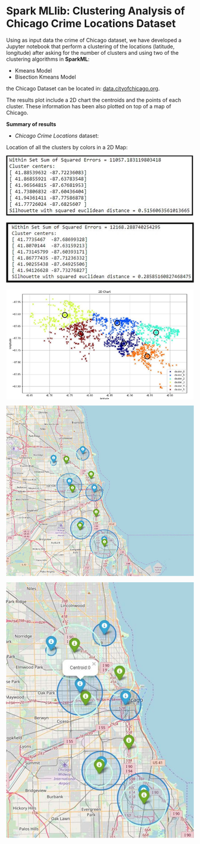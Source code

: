 # Spark MLlib: Clustering Analysis of Chicago Crime Locations Dataset

Using as input data the crime of Chicago dataset, we have developed a Jupyter notebook that perform a clustering of the locations (latitude, longitude) after asking for the number of clusters and using two of the clustering algorithms in **SparkML**:
- Kmeans Model
- Bisection Kmeans Model

the Chicago Dataset can be located in: [data.cityofchicago.org](https://data.cityofchicago.org/Public-Safety/Crimes-2001-to-present/ijzp-q8t2).

The results plot include a 2D chart the centroids and the points of each cluster. These information has been also plotted on top of a map of Chicago.


**Summary of results**

- *Chicago Crime Locations* dataset:

Location of all the clusters by colors in a 2D Map:

![results_scores](./pictures/image5_kmeans.JPG)

![results_scores](./pictures/image4_bisection.JPG)


![results_scores](./pictures/image1.JPG)

![results_scores](./pictures/image2.JPG)

![results_scores](./pictures/image3.JPG)

